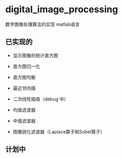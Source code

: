 # digital_image_processing
数字图像处理算法的实现 matlab语言

## 已实现的

- 显示图像的统计直方图

- 直方图归一化

- 直方图均衡

- 最近邻内插

- 二次线性插值（debug 中）

- 均值滤波器

- 中值滤波器

- 图像锐化滤波器（Laplace算子和Sobel算子）

## 计划中
